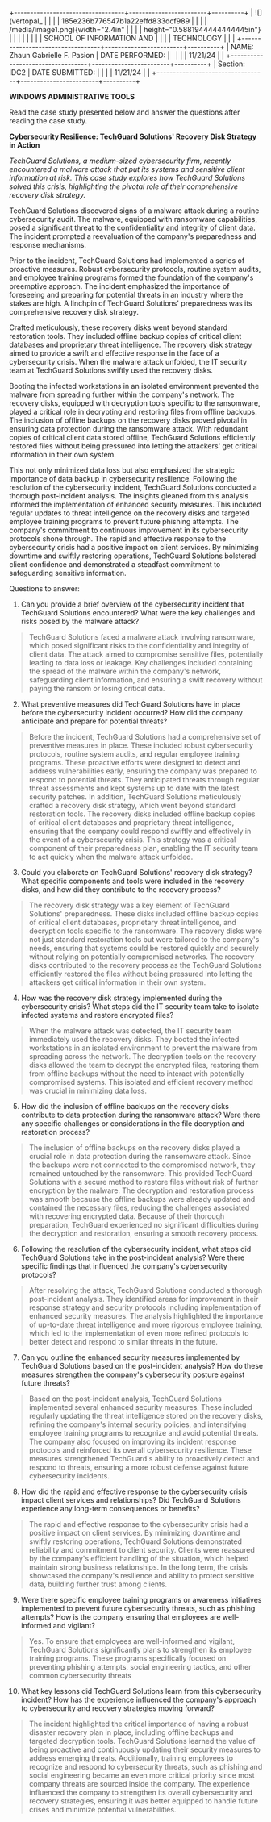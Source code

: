 +----------------------------------+------------------------+----------+
| ![](vertopal_                    |                        |          |
| 185e236b776547b1a22effd833dcf989 |                        |          |
| /media/image1.png){width="2.4in" |                        |          |
| height="0.5881944444444445in"}   |                        |          |
|                                  |                        |          |
| SCHOOL OF INFORMATION AND        |                        |          |
| TECHNOLOGY                       |                        |          |
+----------------------------------+------------------------+----------+
| NAME: Zhaun Gabrielle F. Pasion  | DATE PERFORMED:        |          |
|                                  | 11/21/24               |          |
+----------------------------------+------------------------+----------+
| Section: IDC2                    | DATE SUBMITTED:        |          |
|                                  | 11/21/24               |          |
+----------------------------------+------------------------+----------+

**WINDOWS ADMINISTRATIVE TOOLS**

Read the case study presented below and answer the questions after
reading the case study.

**Cybersecurity Resilience: TechGuard Solutions\' Recovery Disk Strategy
in Action**

*TechGuard Solutions, a medium-sized cybersecurity firm, recently
encountered a malware attack that put its systems and sensitive client
information at risk. This case study explores how TechGuard Solutions
solved this crisis, highlighting the pivotal role of their comprehensive
recovery disk strategy.*

TechGuard Solutions discovered signs of a malware attack during a
routine cybersecurity audit. The malware, equipped with ransomware
capabilities, posed a significant threat to the confidentiality and
integrity of client data. The incident prompted a reevaluation of the
company\'s preparedness and response mechanisms.

Prior to the incident, TechGuard Solutions had implemented a series of
proactive measures. Robust cybersecurity protocols, routine system
audits, and employee training programs formed the foundation of the
company\'s preemptive approach. The incident emphasized the importance
of foreseeing and preparing for potential threats in an industry where
the stakes are high. A linchpin of TechGuard Solutions\' preparedness
was its comprehensive recovery disk strategy.

Crafted meticulously, these recovery disks went beyond standard
restoration tools. They included offline backup copies of critical
client databases and proprietary threat intelligence. The recovery disk
strategy aimed to provide a swift and effective response in the face of
a cybersecurity crisis. When the malware attack unfolded, the IT
security team at TechGuard Solutions swiftly used the recovery disks.

Booting the infected workstations in an isolated environment prevented
the malware from spreading further within the company\'s network. The
recovery disks, equipped with decryption tools specific to the
ransomware, played a critical role in decrypting and restoring files
from offline backups. The inclusion of offline backups on the recovery
disks proved pivotal in ensuring data protection during the ransomware
attack. With redundant copies of critical client data stored offline,
TechGuard Solutions efficiently restored files without being pressured
into letting the attackers\' get critical information in their own
system.

This not only minimized data loss but also emphasized the strategic
importance of data backup in cybersecurity resilience. Following the
resolution of the cybersecurity incident, TechGuard Solutions conducted
a thorough post-incident analysis. The insights gleaned from this
analysis informed the implementation of enhanced security measures. This
included regular updates to threat intelligence on the recovery disks
and targeted employee training programs to prevent future phishing
attempts. The company\'s commitment to continuous improvement in its
cybersecurity protocols shone through. The rapid and effective response
to the cybersecurity crisis had a positive impact on client services. By
minimizing downtime and swiftly restoring operations, TechGuard
Solutions bolstered client confidence and demonstrated a steadfast
commitment to safeguarding sensitive information.

Questions to answer:

1.  Can you provide a brief overview of the cybersecurity incident that
    TechGuard Solutions encountered? What were the key challenges and
    risks posed by the malware attack?

> TechGuard Solutions faced a malware attack involving ransomware, which
> posed significant risks to the confidentiality and integrity of client
> data. The attack aimed to compromise sensitive files, potentially
> leading to data loss or leakage. Key challenges included containing
> the spread of the malware within the company\'s network, safeguarding
> client information, and ensuring a swift recovery without paying the
> ransom or losing critical data.

2.  What preventive measures did TechGuard Solutions have in place
    before the cybersecurity incident occurred? How did the company
    anticipate and prepare for potential threats?

> Before the incident, TechGuard Solutions had a comprehensive set of
> preventive measures in place. These included robust cybersecurity
> protocols, routine system audits, and regular employee training
> programs. These proactive efforts were designed to detect and address
> vulnerabilities early, ensuring the company was prepared to respond to
> potential threats. They anticipated threats through regular threat
> assessments and kept systems up to date with the latest security
> patches. In addition, TechGuard Solutions meticulously crafted a
> recovery disk strategy, which went beyond standard restoration tools.
> The recovery disks included offline backup copies of critical client
> databases and proprietary threat intelligence, ensuring that the
> company could respond swiftly and effectively in the event of a
> cybersecurity crisis. This strategy was a critical component of their
> preparedness plan, enabling the IT security team to act quickly when
> the malware attack unfolded.

3.  Could you elaborate on TechGuard Solutions\' recovery disk strategy?
    What specific components and tools were included in the recovery
    disks, and how did they contribute to the recovery process?

> The recovery disk strategy was a key element of TechGuard Solutions\'
> preparedness. These disks included offline backup copies of critical
> client databases, proprietary threat intelligence, and decryption
> tools specific to the ransomware. The recovery disks were not just
> standard restoration tools but were tailored to the company\'s needs,
> ensuring that systems could be restored quickly and securely without
> relying on potentially compromised networks. The recovery disks
> contributed to the recovery process as the TechGuard Solutions
> efficiently restored the files without being pressured into letting
> the attackers get critical information in their own system.

4.  How was the recovery disk strategy implemented during the
    cybersecurity crisis? What steps did the IT security team take to
    isolate infected systems and restore encrypted files?

> When the malware attack was detected, the IT security team immediately
> used the recovery disks. They booted the infected workstations in an
> isolated environment to prevent the malware from spreading across the
> network. The decryption tools on the recovery disks allowed the team
> to decrypt the encrypted files, restoring them from offline backups
> without the need to interact with potentially compromised systems.
> This isolated and efficient recovery method was crucial in minimizing
> data loss.

5.  How did the inclusion of offline backups on the recovery disks
    contribute to data protection during the ransomware attack? Were
    there any specific challenges or considerations in the file
    decryption and restoration process?

> The inclusion of offline backups on the recovery disks played a
> crucial role in data protection during the ransomware attack. Since
> the backups were not connected to the compromised network, they
> remained untouched by the ransomware. This provided TechGuard
> Solutions with a secure method to restore files without risk of
> further encryption by the malware. The decryption and restoration
> process was smooth because the offline backups were already updated
> and contained the necessary files, reducing the challenges associated
> with recovering encrypted data. Because of their thorough preparation,
> TechGuard experienced no significant difficulties during the
> decryption and restoration, ensuring a smooth recovery process.

6.  Following the resolution of the cybersecurity incident, what steps
    did TechGuard Solutions take in the post-incident analysis? Were
    there specific findings that influenced the company\'s cybersecurity
    protocols?

> After resolving the attack, TechGuard Solutions conducted a thorough
> post-incident analysis. They identified areas for improvement in their
> response strategy and security protocols including implementation of
> enhanced security measures. The analysis highlighted the importance of
> up-to-date threat intelligence and more rigorous employee training,
> which led to the implementation of even more refined protocols to
> better detect and respond to similar threats in the future.

7.  Can you outline the enhanced security measures implemented by
    TechGuard Solutions based on the post-incident analysis? How do
    these measures strengthen the company\'s cybersecurity posture
    against future threats?

> Based on the post-incident analysis, TechGuard Solutions implemented
> several enhanced security measures. These included regularly updating
> the threat intelligence stored on the recovery disks, refining the
> company\'s internal security policies, and intensifying employee
> training programs to recognize and avoid potential threats. The
> company also focused on improving its incident response protocols and
> reinforced its overall cybersecurity resilience. These measures
> strengthened TechGuard\'s ability to proactively detect and respond to
> threats, ensuring a more robust defense against future cybersecurity
> incidents.

8.  How did the rapid and effective response to the cybersecurity crisis
    impact client services and relationships? Did TechGuard Solutions
    experience any long-term consequences or benefits?

> The rapid and effective response to the cybersecurity crisis had a
> positive impact on client services. By minimizing downtime and swiftly
> restoring operations, TechGuard Solutions demonstrated reliability and
> commitment to client security. Clients were reassured by the
> company\'s efficient handling of the situation, which helped maintain
> strong business relationships. In the long term, the crisis showcased
> the company's resilience and ability to protect sensitive data,
> building further trust among clients.

9.  Were there specific employee training programs or awareness
    initiatives implemented to prevent future cybersecurity threats,
    such as phishing attempts? How is the company ensuring that
    employees are well-informed and vigilant?

> Yes. To ensure that employees are well-informed and vigilant,
> TechGuard Solutions significantly plans to strengthen its employee
> training programs. These programs specifically focused on preventing
> phishing attempts, social engineering tactics, and other common
> cybersecurity threats

10. What key lessons did TechGuard Solutions learn from this
    cybersecurity incident? How has the experience influenced the
    company\'s approach to cybersecurity and recovery strategies moving
    forward?

> The incident highlighted the critical importance of having a robust
> disaster recovery plan in place, including offline backups and
> targeted decryption tools. TechGuard Solutions learned the value of
> being proactive and continuously updating their security measures to
> address emerging threats. Additionally, training employees to
> recognize and respond to cybersecurity threats, such as phishing and
> social engineering became an even more critical priority since most
> company threats are sourced inside the company. The experience
> influenced the company to strengthen its overall cybersecurity and
> recovery strategies, ensuring it was better equipped to handle future
> crises and minimize potential vulnerabilities.
